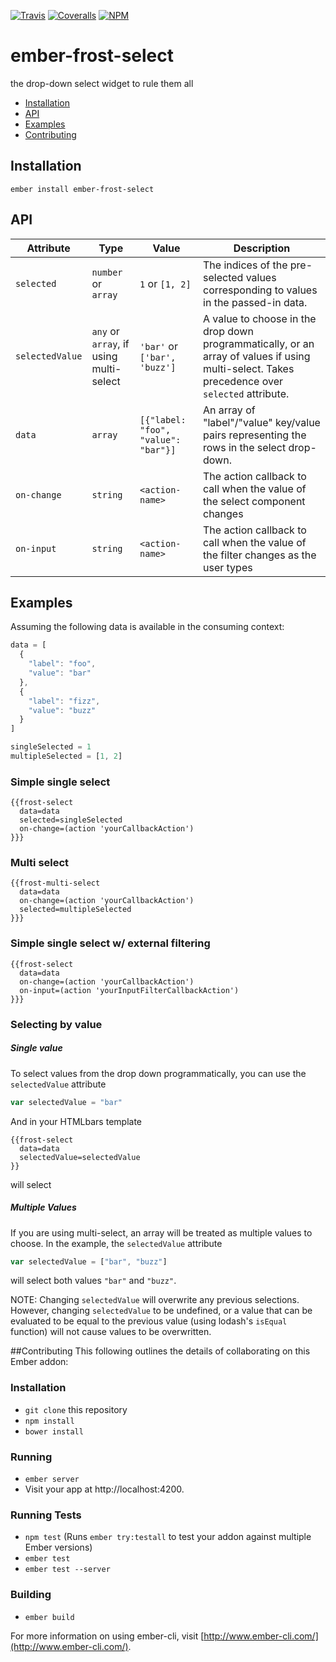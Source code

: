 [ci-img]: https://img.shields.io/travis/ciena-frost/ember-frost-select.svg "Travis CI Build Status"
[ci-url]: https://travis-ci.org/ciena-frost/ember-frost-select

[cov-img]: https://img.shields.io/coveralls/ciena-frost/ember-frost-select.svg "Coveralls Code Coverage"
[cov-url]: https://coveralls.io/github/ciena-frost/ember-frost-select

[npm-img]: https://img.shields.io/npm/v/ember-frost-select.svg "NPM Version"
[npm-url]: https://www.npmjs.com/package/ember-frost-select

[![Travis][ci-img]][ci-url] [![Coveralls][cov-img]][cov-url] [![NPM][npm-img]][npm-url]

# ember-frost-select
the drop-down select widget to rule them all

 * [Installation](#Installation)
 * [API](#API)
 * [Examples](#Examples)
 * [Contributing](#Contributing)

## Installation
```
ember install ember-frost-select
```

## API
| Attribute | Type | Value | Description |
| --------- | ---- | ----- | ----------- |
| `selected` | `number` or `array` | `1` or `[1, 2]` | The indices of the pre-selected values corresponding to values in the passed-in data. |
| `selectedValue` | `any` or `array`, if using multi-select | `'bar'` or `['bar', 'buzz']` | A value to choose in the drop down programmatically, or an array of values if using multi-select. Takes precedence over `selected` attribute. |
| `data` | `array` | `[{"label: "foo", "value": "bar"}]` |  An array of "label"/"value" key/value pairs representing the rows in the select drop-down. |
| `on-change` | `string` | `<action-name>` | The action callback to call when the value of the select component changes |
| `on-input` | `string` | `<action-name>` | The action callback to call when the value of the filter changes as the user types |

## Examples
Assuming the following data is available in the consuming context:
```javascript
data = [
  {
    "label": "foo",
    "value": "bar"
  },
  {
    "label": "fizz",
    "value": "buzz"
  }
]

singleSelected = 1
multipleSelected = [1, 2]
```

### Simple single select
```
{{frost-select
  data=data
  selected=singleSelected
  on-change=(action 'yourCallbackAction')
}}}
```

### Multi select
```
{{frost-multi-select
  data=data
  on-change=(action 'yourCallbackAction')
  selected=multipleSelected
}}}
```

### Simple single select w/ external filtering
```
{{frost-select
  data=data
  on-change=(action 'yourCallbackAction')
  on-input=(action 'yourInputFilterCallbackAction')
}}}
```

### Selecting by value
##### Single value
To select values from the drop down programmatically, you can use the `selectedValue` attribute
```javascript
var selectedValue = "bar"
```
And in your HTMLbars template

```
{{frost-select
  data=data
  selectedValue=selectedValue
}}
```
will select

##### Multiple Values
If you are using multi-select, an array will be treated as multiple values to choose. In the example,
the `selectedValue` attribute
```javascript
var selectedValue = ["bar", "buzz"]
```

will select both values `"bar"` and `"buzz"`.

NOTE: Changing `selectedValue` will overwrite any previous selections. However, changing `selectedValue` to be undefined, or a value that can be evaluated to be equal to the previous value (using lodash's `isEqual` function) will not cause values to be overwritten.

##Contributing
This following outlines the details of collaborating on this Ember addon:

### Installation

* `git clone` this repository
* `npm install`
* `bower install`

### Running

* `ember server`
* Visit your app at http://localhost:4200.

### Running Tests

* `npm test` (Runs `ember try:testall` to test your addon against multiple Ember versions)
* `ember test`
* `ember test --server`

### Building

* `ember build`

For more information on using ember-cli, visit [http://www.ember-cli.com/](http://www.ember-cli.com/).
